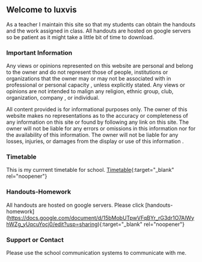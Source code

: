 ## Welcome to luxvis

As a teacher I maintain this site so that my students can obtain the handouts and the work assigned in class. All handouts are hosted on google servers so be patient as it might take a little bit of time to download.

### Important Information

Any views or opinions represented on this website are personal and belong to the owner and do not represent those of people, institutions or organizations that the owner may or may not be associated with in professional or personal capacity , unless explicitly stated.  Any views or opinions are not intended to malign any religion, ethnic group, club, organization, company , or individual.

All content provided is for informational purposes only. The owner of this website makes no representations as to the accuracy or completeness of any information on this site or found by following any link on this site. The owner will not be liable for any errors or omissions in this information nor for the availability of this information. The owner will not be liable for any losses, injuries, or damages from the display or use of this information .


### Timetable

This is my currrent timetable for school. [Timetable](https://docs.google.com/document/d/1Z0DsY1w-6cnhaK7cx7B6ioF7gwXUq8dUp3pv55dGY5Q/edit?usp=sharing){:target="_blank" rel="noopener"}

### Handouts-Homework

All handouts are hosted on google servers. Please click [handouts-homework]  (https://docs.google.com/document/d/15bMobUTpwVFqBYr_rG3dr1O7AlWyhWZg_yUqcuYocj0/edit?usp=sharing){:target="_blank" rel="noopener"}


### Support or Contact

Please use the school communication systems to communicate with me.
